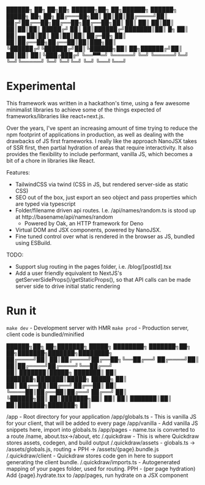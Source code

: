 ██████╗ ██╗   ██╗██╗ ██████╗██╗  ██╗██████╗ ██████╗  █████╗ ██╗    ██╗
██╔═══██╗██║   ██║██║██╔════╝██║ ██╔╝██╔══██╗██╔══██╗██╔══██╗██║    ██║
██║   ██║██║   ██║██║██║     █████╔╝ ██║  ██║██████╔╝███████║██║ █╗ ██║
██║▄▄ ██║██║   ██║██║██║     ██╔═██╗ ██║  ██║██╔══██╗██╔══██║██║███╗██║
╚██████╔╝╚██████╔╝██║╚██████╗██║  ██╗██████╔╝██║  ██║██║  ██║╚███╔███╔╝
 ╚══▀▀═╝  ╚═════╝ ╚═╝ ╚═════╝╚═╝  ╚═╝╚═════╝ ╚═╝  ╚═╝╚═╝  ╚═╝ ╚══╝╚══╝     

# Experimental

This framework was written in a hackathon's time, using a few awesome minimalist libraries to achieve some of the things
expected of frameworks/libraries like react+next.js. 

Over the years, I've spent an increasing amount of time trying to reduce the npm footprint of applications in production, as well
as dealing with the drawbacks of JS first frameworks. I really like the approach NanoJSX takes of SSR first, then partial hydration of areas that require interactivity. It also provides the flexibility to include performant, vanilla JS, which becomes a bit of a chore in libraries like React.

Features:
- TailwindCSS via twind (CSS in JS, but rendered server-side as static CSS)
- SEO out of the box, just export an seo object and pass properties which are typed via typescript
- Folder/filename driven api routes. I.e. /api/names/random.ts is stood up at http://basename/api/names/random
  - Powered by Oak, an HTTP framework for Deno
- Virtual DOM and JSX components, powered by NanoJSX.
- Fine tuned control over what is rendered in the browser as JS, bundled using ESBuild.


TODO:

- Support slug routing in the pages folder, i.e. /blog/[postId].tsx
- Add a user friendly equivalent to NextJS's getServerSideProps()/getStaticProps(), so that API calls can be made server side to drive initial static rendering


# Run it

`make dev`  - Development server with HMR
`make prod` - Production server, client code is bundled/minified



██████╗██╗  ██╗███████╗ █████╗ ████████╗    ███████╗██╗  ██╗███████╗███████╗████████╗    
██╔════╝██║  ██║██╔════╝██╔══██╗╚══██╔══╝    ██╔════╝██║  ██║██╔════╝██╔════╝╚══██╔══╝    
██║     ███████║█████╗  ███████║   ██║       ███████╗███████║█████╗  █████╗     ██║       
██║     ██╔══██║██╔══╝  ██╔══██║   ██║       ╚════██║██╔══██║██╔══╝  ██╔══╝     ██║       
╚██████╗██║  ██║███████╗██║  ██║   ██║       ███████║██║  ██║███████╗███████╗   ██║     


/app                           -  Root directory for your application
/app/globals.ts                -  This is vanilla JS for your client, that will be added to every page
/app/vanilla                   -  Add vanilla JS snippets here, import into globals.ts
/app/pages                     -  name.tsx is converted to a route /name, about.tsx->/about, etc
/.quickdraw                          -  This is where Quickdraw stores assets, codegen, and build output
/.quickdraw/assets                   -  globals.ts -> /assets/globals.js, routing + PPH -> /assets/{page}.bundle.js
/.quickdraw/client                   -  Quickdraw stores code gen in here to support generating the client bundle.
/.quickdraw/imports.ts               -  Autogenerated mapping of your pages folder, used for routing.
PPH                            -  (per page hydration) Add {page}.hydrate.tsx to /app/pages, run hydrate on a JSX component
